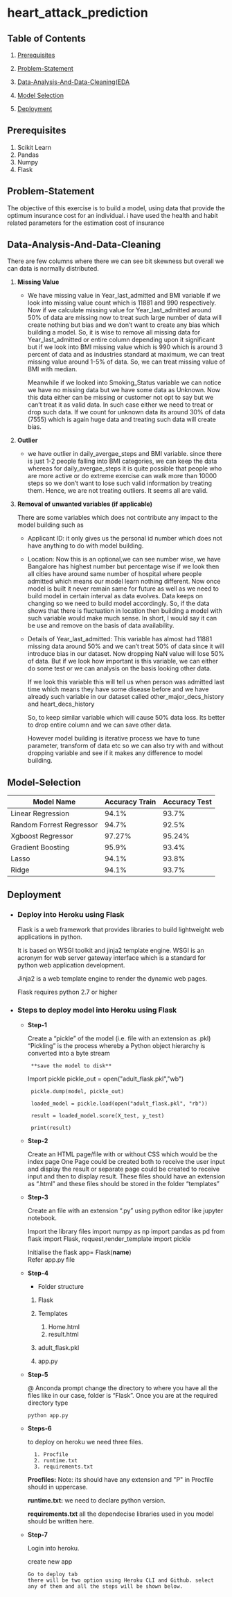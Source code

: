 # heart_attack_prediction
## Table of Contents  
1. [Prerequisites](prerequisites)
1. [Problem-Statement](#problem-statement) 

1. [Data-Analysis-And-Data-Cleaning(EDA](#data-analysis-and-data-cleaning)

1. [Model Selection](#model-selection)

1. [Deployment](#deployment)


 

<!-- <a name="header"/> -->
## Prerequisites
1. Scikit Learn
1. Pandas
1. Numpy
1. Flask

## Problem-Statement  

The objective of this exercise is to build a model, using data that provide the 
optimum insurance cost for an individual. i have used the health and habit related parameters for 
the estimation cost of insurance

## Data-Analysis-And-Data-Cleaning

There are few columns where there we can see bit skewness but overall we can data is normally distributed.

1. **Missing Value**
    * We have missing value in Year_last_admitted and BMI variable if we look into missing value count which is 11881 and 990 respectively.  Now if we calculate missing value for Year_last_admitted around 50% of data are missing now to treat such large number of data will create nothing but bias and we don’t want to create any bias which building a model. So, it is wise to remove all missing data for Year_last_admitted or entire column depending upon it significant but if we look into BMI missing value which is 990 which is around 3 percent of data and as industries standard at maximum, we can treat missing value around 1-5% of data. So, we can treat missing value of BMI with median.  
      
      Meanwhile if we looked into Smoking_Status variable we can notice we have no missing data but we have some data as Unknown. Now this data either can be missing or customer not opt to say but we can’t treat it as valid data. In such case either we need to treat or drop such data. If we count for unknown data its around 30% of data (7555) which is again huge data and treating such data will create bias.  

1. **Outlier**
   * we have outlier in daily_avergae_steps and BMI variable. since there is just 1-2 people falling into BMI categories, we can keep the data whereas for daily_avergae_steps it is quite possible that people who are more active or do extreme exercise can walk more than 10000 steps so we don’t want to lose such valid information by treating them. Hence, we are not treating outliers. It seems all are valid.  
  
  1. **Removal of unwanted variables (if applicable)**
    
     There are some variables which does not contribute any impact to the model building such as 

     * Applicant ID: it only gives us the personal id number which does not have anything to do with model building.

     * Location: Now this is an optional,we can see number wise, we have Bangalore has highest number but percentage wise if we look then all cities have around same number of hospital where people admitted which means our model learn nothing different.
    Now once model is built it never remain same for future as well as we need   to build model in certain interval as data evolves. Data keeps on changing so we need to build model accordingly. So, if the data shows that there is fluctuation in location then building a model with such variable would make much sense. In short, I would say it can be use and remove on the basis of data availability.

     * Details of Year_last_admitted: This variable has almost had 11881 
missing data around 50% and we can’t treat 50% of data since it will introduce bias in our dataset. Now dropping NaN value will lose 50% of data.
But if we look how important is this variable, we can either do some test or we can analysis on the basis looking other data. 

       If we look this variable this will tell us when person was admitted last time which means they have some disease before and we have already such variable in our dataset called other_major_decs_history and heart_decs_history

       So, to keep similar variable which will cause 50% data loss. Its better to drop entire column and we can save other data.

       However model building is iterative process we have to tune parameter, transform of data etc so we can also try with and without dropping variable and see if it makes any difference to model building.


## Model-Selection
| Model Name                | Accuracy Train| Accuracy Test|
| -------------             |:------------- |--------------|
| Linear Regression         | 94.1%         | 93.7%        |
| Random Forrest Regressor  | 94.7%         | 92.5%        |
| Xgboost Regressor         | 97.27%        | 95.24%       |
| Gradient Boosting         | 95.9%         | 93.4%        |
| Lasso                     | 94.1%         | 93.8%        |
| Ridge                     | 94.1%         | 93.7%        |



## Deployment
  * ### **Deploy into Heroku using Flask**
     
    Flask is a web framework that provides libraries to build
lightweight web applications in python.
  
    It is based on WSGI toolkit and jinja2 template engine.
WSGI is an acronym for web server gateway interface which is a standard for
python web application development.
  
    Jinja2 is a web template engine to render the dynamic web pages.
  
    Flask requires python 2.7 or higher  
      
   * ### **Steps to deploy model into Heroku using Flask**
     
     * **Step-1**
       
       Create a “pickle” of the model (i.e. file with an extension as .pkl)
       “Pickling” is the process whereby a Python object hierarchy is converted into a byte stream
  
            **save the model to disk**
  
         Import pickle
         pickle_out = open("adult_flask.pkl","wb")  

            pickle.dump(model, pickle_out)  

            loaded_model = pickle.load(open("adult_flask.pkl", "rb"))  

            result = loaded_model.score(X_test, y_test)
  
            print(result)  


      * **Step-2**
          
          Create an HTML page/file with or without CSS which would
be the index page
One Page could be created both to receive the user input and display the result or
separate page could be created to receive input and then to display result.
These files should have an extension as “.html” and these files should be stored
in the folder “templates”

     * **Step-3**  

       Create an file with an extension “.py” using python editor like
jupyter notebook.

        Import the library files
import numpy as np
import pandas as pd
from flask import Flask, request,render_template
import pickle  

        Initialise the flask
        app= Flask(__name__)  
        Refer app.py file

     * **Step-4**  
        * Folder structure
        1. Flask
        1. Templates  

            1. Home.html
            1. result.html
        1. adult_flask.pkl
        1. app.py  

      
      * **Step-5**
        
        @ Anconda prompt change the directory to where you have all the files like in our case,
    folder is “Flask”. Once you are at the required directory type   
      
            python app.py   
  

      
      * **Steps-6**
  
        to deploy on heroku we need three files.
              
              1. Procfile
              2. runtime.txt
              3. requirements.txt 
    
        **Procfiles:**
      Note: its should have any extension and "P" in Procfile should in uppercase.
        
        **runtime.txt:**
      we need to declare python version.

        **requirements.txt**
    all the dependecise libraries used in you model should be written here.


      
      * **Step-7**
  
        Login into heroku.
          
          create new app
            
            Go to deploy tab
            there will be two option using Heroku CLI and Github. select any of them and all the steps will be shown below. 
